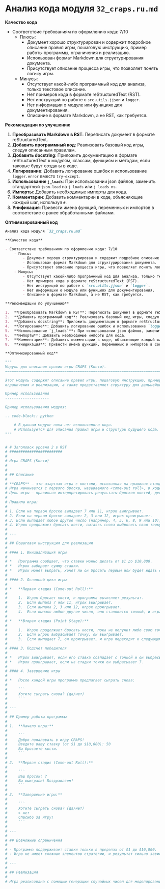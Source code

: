 # Анализ кода модуля `32_craps.ru.md`

**Качество кода**

- Соответствие требованиям по оформлению кода: 7/10
    - Плюсы:
        - Документ хорошо структурирован и содержит подробное описание правил игры, пошаговую инструкцию, пример работы программы, ограничения и реализацию.
        - Использован формат Markdown для структурирования документа.
        - Присутствует описание процесса игры, что позволяет понять логику игры.
    - Минусы:
        - Отсутствует какой-либо программный код для анализа, только текстовое описание.
        - Нет примеров кода в формате reStructuredText (RST).
        - Нет инструкций по работе с `src.utils.jjson` и `logger`.
        - Нет информации о модуле или функциях для документирования.
        - Описание в формате Markdown, а не RST, как требуется.

**Рекомендации по улучшению**

1.  **Преобразовать Markdown в RST**: Переписать документ в формате reStructuredText.
2.  **Добавить программный код**: Реализовать базовый код игры, следуя описанным правилам.
3.  **Добавить docstring**: Приложить документацию в формате reStructuredText к модулям, классам, функциям и методам, если таковые будут созданы в коде.
4.  **Логирование**: Добавить логирование ошибок и использование `logger.error` вместо `try-except`.
5.  **Использование `j_loads`**: При использовании json файлов, заменить стандартный `json.load` на `j_loads` или `j_loads_ns`.
6.  **Импорты**: Добавить необходимые импорты для кода.
7.  **Комментарии**: Добавить комментарии в коде, объясняющие каждый шаг, используя `#`.
8.  **Унификация**: Привести имена функций, переменных и импортов в соответствие с ранее обработанными файлами.

**Оптимизированный код**

```markdown
Анализ кода модуля `32_craps.ru.md`

**Качество кода**

- Соответствие требованиям по оформлению кода: 7/10
    - Плюсы:
        - Документ хорошо структурирован и содержит подробное описание правил игры, пошаговую инструкцию, пример работы программы, ограничения и реализацию.
        - Использован формат Markdown для структурирования документа.
        - Присутствует описание процесса игры, что позволяет понять логику игры.
    - Минусы:
        - Отсутствует какой-либо программный код для анализа, только текстовое описание.
        - Нет примеров кода в формате reStructuredText (RST).
        - Нет инструкций по работе с `src.utils.jjson` и `logger`.
        - Нет информации о модуле или функциях для документирования.
        - Описание в формате Markdown, а не RST, как требуется.

**Рекомендации по улучшению**

1.  **Преобразовать Markdown в RST**: Переписать документ в формате reStructuredText.
2.  **Добавить программный код**: Реализовать базовый код игры, следуя описанным правилам.
3.  **Добавить docstring**: Приложить документацию в формате reStructuredText к модулям, классам, функциям и методам, если таковые будут созданы в коде.
4.  **Логирование**: Добавить логирование ошибок и использование `logger.error` вместо `try-except`.
5.  **Использование `j_loads`**: При использовании json файлов, заменить стандартный `json.load` на `j_loads` или `j_loads_ns`.
6.  **Импорты**: Добавить необходимые импорты для кода.
7.  **Комментарии**: Добавить комментарии в коде, объясняющие каждый шаг, используя `#`.
8.  **Унификация**: Привести имена функций, переменных и импортов в соответствие с ранее обработанными файлами.

**Оптимизированный код**
```
```python
"""
Модуль для описания правил игры CRAPS (Кости).
=========================================================================================

Этот модуль содержит описание правил игры, пошаговую инструкцию, пример работы программы,
ограничения и реализацию, а также предоставляет структуру для дальнейшей реализации кода игры.

Пример использования
--------------------

Пример использования модуля:

.. code-block:: python

    # В данном модуле пока нет исполняемого кода.
    # Используется для описания правил игры и структуры будущего кода.
"""


# # Заголовок уровня 2 в RST
# ########################
#
# Игра CRAPS (Кости)
#
#
# ## Описание
#
# **CRAPS** — это азартная игра с костями, основанная на правилах стандартного невадского стола для игры в кости.
# Игра начинается с первого броска, называемого «come-out roll», в ходе которого можно выиграть, проиграть или установить «точку».
# Цель игры — правильно интерпретировать результаты бросков костей, делать ставки и выигрывать деньги.
#
# Правила игры:
#
# 1. Если на первом броске выпадает 7 или 11, игрок выигрывает.
# 2. Если на первом броске выпадает 2, 3 или 12, игрок проигрывает.
# 3. Если выпадает любое другое число (например, 4, 5, 6, 8, 9 или 10), это число становится «точкой».
# 4. Игрок продолжает бросать кости, пытаясь снова выбросить свою точку, чтобы выиграть, но если выпадет 7, он проигрывает.
#
# ---
#
# ## Пошаговая инструкция для реализации
#
# #### 1. Инициализация игры
#
# *   Программа сообщает, что ставки можно делать от $1 до $10,000.
# *   Игрок выбирает сумму ставки.
# *   Игрок может выбрать, хочет ли он бросать первым или будет ждать своего хода.
#
# #### 2. Основной цикл игры
#
# *   **Первая стадия (Come-out Roll):**
#
#     1.  Игрок бросает кости, и программа вычисляет результат.
#     2.  Если выпала 7 или 11, игрок выигрывает.
#     3.  Если выпала 2, 3 или 12, игрок проигрывает.
#     4.  Если выпало любое другое число, оно становится точкой, и игра переходит на следующую стадию.
#
# *   **Вторая стадия (Point Stage):**
#
#     1.  Игрок продолжает бросать кости, пока не получит либо свою точку, либо 7.
#     2.  Если игрок выбрасывает точку, он выигрывает.
#     3.  Если выпадает 7, он проигрывает, и игра переходит к следующему игроку.
#
# #### 3. Подсчёт победителя
#
# *   Игрок выигрывает, если его ставка совпадает с точкой и он выбрасывает её до выпадения 7.
# *   Игрок проигрывает, если на стадии точки он выбрасывает 7.
#
# #### 4. Завершение игры
#
# *   После каждой игры программа предлагает сыграть снова:
#
#     ```
#     Хотите сыграть снова? (да/нет)
#     ```
#
# ---
#
# ## Пример работы программы
#
# 1.  **Начало игры:**
#
#     ```
#     Добро пожаловать в игру CRAPS!
#     Введите вашу ставку (от $1 до $10,000): 50
#     Вы бросаете кости.
#     ```
#
# 2.  **Первая стадия (Come-out Roll):**
#
#     ```
#     Ваш бросок: 7
#     Вы выиграли! Поздравляем!
#     ```
#
# 3.  **Завершение игры:**
#
#     ```
#     Хотите сыграть снова? (да/нет)
#     > нет
#     Спасибо за игру!
#     ```
#
# ---
#
# ## Возможные ограничения
#
# - Программа поддерживает ставки только в пределах от $1 до $10,000.
# - Игра не имеет сложных элементов стратегии, и результат сильно зависит от удачи.
#
# ---
#
# ## Реализация
#
# Игра реализована с помощью генерации случайных чисел для моделирования бросков костей и базовой логики для вычисления выигрышей и проигрышей.
```